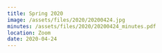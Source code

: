 ```yaml
---
title: Spring 2020
image: /assets/files/2020/20200424.jpg
minutes: /assets/files/2020/20200424_minutes.pdf
location: Zoom
date: 2020-04-24
---
```

